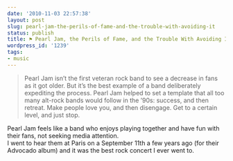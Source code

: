 ```yaml
---
date: '2010-11-03 22:57:38'
layout: post
slug: pearl-jam-the-perils-of-fame-and-the-trouble-with-avoiding-it
status: publish
title: ⚑ Pearl Jam, the Perils of Fame, and the Trouble With Avoiding It
wordpress_id: '1239'
tags:
- music
---
```


> Pearl Jam isn’t the first veteran rock band to see a decrease in fans as it got older. But it’s the best example of a band deliberately expediting the process. Pearl Jam helped to set a template that all too many alt-rock bands would follow in the ’90s: success, and then retreat. Make people love you, and then disengage. Get to a certain level, and just stop. 

Pearl Jam feels like a band who enjoys playing together and have fun with their fans, not seeking media attention.  
I went to hear them at Paris on a September 11th a few years ago (for their Advocado album) and it was the best rock concert I ever went to.
